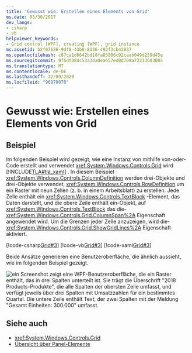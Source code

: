 ```yaml
---
title: 'Gewusst wie: Erstellen eines Elements von Grid'
ms.date: 03/30/2017
dev_langs:
- csharp
- vb
helpviewer_keywords:
- Grid control [WPF], creating [WPF], grid instance
ms.assetid: b2f07626-9df8-43b8-8d36-492f3cb42837
ms.openlocfilehash: c87ca1d6642bd18fa85806c92caab049d259d45e
ms.sourcegitcommit: 9f6df084c53a3da0ea657ed0d708a72213683084
ms.translationtype: MT
ms.contentlocale: de-DE
ms.lasthandoff: 12/09/2020
ms.locfileid: "96978070"
---
```

# <a name="how-to-create-a-grid-element"></a>Gewusst wie: Erstellen eines Elements von Grid
## <a name="example"></a>Beispiel  
 Im folgenden Beispiel wird gezeigt, wie eine Instanz von mithilfe von-oder-Code erstellt und verwendet <xref:System.Windows.Controls.Grid> wird [!INCLUDE[TLA#tla_xaml](../../../includes/tlasharptla-xaml-md.md)] . In diesem Beispiel <xref:System.Windows.Controls.ColumnDefinition> werden drei-Objekte und drei-Objekte verwendet, <xref:System.Windows.Controls.RowDefinition> um ein Raster mit neun Zellen (z. b. in einem Arbeitsblatt) zu erstellen. Jede Zelle enthält ein <xref:System.Windows.Controls.TextBlock> -Element, das Daten darstellt, und die obere Zeile enthält ein-Objekt, auf <xref:System.Windows.Controls.TextBlock> das die- <xref:System.Windows.Controls.Grid.ColumnSpan%2A> Eigenschaft angewendet wird. Um die Grenzen jeder Zelle anzuzeigen, wird die- <xref:System.Windows.Controls.Grid.ShowGridLines%2A> Eigenschaft aktiviert.  
  
 [!code-csharp[Grid#3](~/samples/snippets/csharp/VS_Snippets_Wpf/Grid/CSharp/Grid_Code.cs#3)]
 [!code-vb[Grid#3](~/samples/snippets/visualbasic/VS_Snippets_Wpf/Grid/VisualBasic/grid_vb.vb#3)]
 [!code-xaml[Grid#3](~/samples/snippets/xaml/VS_Snippets_Wpf/Grid/XAML/default.xaml#3)]  
  
  Beide Ansätze generieren eine Benutzeroberfläche, die ähnlich aussieht, wie im folgenden Beispiel gezeigt.

  ![ein Screenshot zeigt eine WPF-Benutzeroberfläche, die ein Raster enthält, das in drei Spalten unterteilt ist.  Sie trägt die Überschrift "2018 Products-Produkte", die alle Spalten der obersten Zeile umfasst, und verfügt jeweils über drei Spalten mit Umsatzzahlen für ein bestimmtes Quartal.  Die untere Zeile enthält Text, der zwei Spalten mit der Meldung "Gesamt Einheiten: 300.000" umfasst.](././media/how-to-create-a-grid-element/how-to-create-a-grid-element.png)
## <a name="see-also"></a>Siehe auch

- <xref:System.Windows.Controls.Grid>
- [Übersicht über Panel-Elemente](panels-overview.md)
